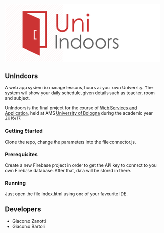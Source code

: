 ![](logo.png)

## UnIndoors

A web app system to manage lessons, hours at your own University. The system will show your daily schedule, given details such as teacher, room and subject.

UnIndoors is the final project for the course of [Web Services and Application](http://www.engineeringarchitecture.unibo.it/en/programmes/course-unit-catalogue/course-unit/2016/412604), held at AMS [University of Bologna](http://www.unibo.it) during the academic year 2016/17.


### Getting Started

Clone the repo, change the parameters into the file connector.js.

### Prerequisites ###

Create a new Firebase project in order to get the API key to connect to you own Firebase database. After that, data will be stored in there.
 
### Running

Just open the file index.html using one of your favourite IDE.

## Developers

 - Giacomo Zanotti
 - Giacomo Bartoli


